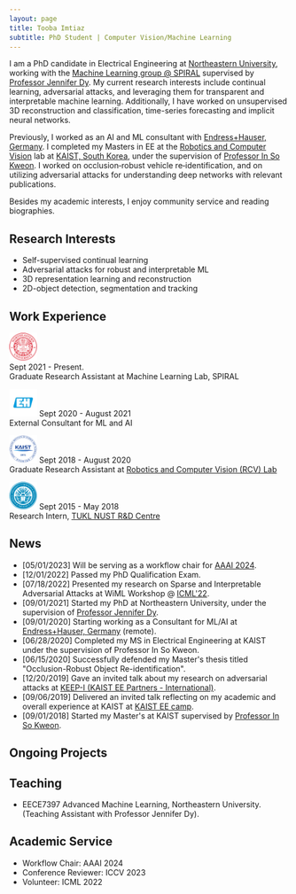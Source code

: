 ```yaml
---
layout: page
title: Tooba Imtiaz
subtitle: PhD Student | Computer Vision/Machine Learning
---
```


I am a PhD candidate in Electrical Engineering at [Northeastern University](https://www.northeastern.edu/), working with the [Machine Learning group @ SPIRAL](https://web.northeastern.edu/spiral/) supervised by [Professor Jennifer Dy](https://scholar.google.com/citations?user=6h7b0fAAAAAJ&hl=en). My current research interests include continual learning, adversarial attacks, and leveraging them for transparent and interpretable machine learning. Additionally, I have worked on unsupervised 3D reconstruction and classification, time-series forecasting and implicit neural networks. 

Previously, I worked as an AI and ML consultant with [Endress+Hauser, Germany](https://www.endress.com/en). I completed my Masters in EE at the [Robotics and Computer Vision](http://rcv.kaist.ac.kr/index.php?mid=rcv_01_01) lab at [KAIST, South Korea](https://www.kaist.ac.kr/en/), under the supervision of [Professor In So Kweon](https://scholar.google.com/citations?hl=en&user=XA8EOlEAAAAJ). I worked on occlusion‐robust vehicle re‐identification, and on utilizing adversarial attacks for understanding deep networks with relevant publications.

Besides my academic interests, I enjoy community service and reading biographies.

## Research Interests
- Self-supervised continual learning 
- Adversarial attacks for robust and interpretable ML
- 3D representation learning and reconstruction
- 2D-object detection, segmentation and tracking

## Work Experience
<!-- <img src="assets/img/neu_logo.png" width="50" height="50"/> Sept 2021 - Present\
Graduate Research Assistant at Machine Learning Lab, [SPIRAL](https://web.northeastern.edu/spiral/) -->
<p float="left">
  <img src="assets/img/neu_logo.png" alt="Image Alt Text" width="50" />
  <br/> Sept 2021 - Present.
  <br/> Graduate Research Assistant at Machine Learning Lab, </a href="https://web.northeastern.edu/spiral/"> SPIRAL</a>
</p>

<img src="assets/img/EH.jpg" width="50" height="50"/> Sept 2020 - August 2021\
External Consultant for ML and AI

<img src="assets/img/kaist.png" width="50" height="50"/> Sept 2018 - August 2020\
Graduate Research Assistant at [Robotics and Computer Vision (RCV) Lab](http://rcv.kaist.ac.kr/index.php?mid=rcv_01_01)

<img src="assets/img/nust.png" width="50" height="50"/> Sept 2015 - May 2018\
Research Intern, [TUKL NUST R&D Centre](https://tukl.seecs.nust.edu.pk/)

## News
- [05/01/2023] Will be serving as a workflow chair for [AAAI 2024](https://aaai.org/aaai-conference/).
- [12/01/2022] Passed my PhD Qualification Exam.
- [07/18/2022] Presented my research on Sparse and Interpretable Adversarial Attacks at WiML Workshop @ [ICML'22](https://icml.cc/Conferences/2022).
- [09/01/2021] Started my PhD at Northeastern University, under the supervision of [Professor Jennifer Dy](https://scholar.google.com/citations?user=6h7b0fAAAAAJ&hl=en).
- [09/01/2020] Starting working as a Consultant for ML/AI at [Endress+Hauser, Germany](https://www.endress.com/en) (remote).
- [06/28/2020] Completed my MS in Electrical Engineering at KAIST under the supervision of Professor In So Kweon.
- [06/15/2020] Successfully defended my Master's thesis titled "Occlusion-Robust Object Re-identification".
- [12/20/2019] Gave an invited talk about my research on adversarial attacks at [KEEP-I (KAIST EE Partners - International)](https://ee.kaist.ac.kr/en/event/17315/).
- [09/06/2019] Delivered an invited talk reflecting on my academic and overall experience at KAIST at [KAIST EE camp](https://ee.kaist.ac.kr/en/event/17081/).
- [09/01/2018] Started my Master's at KAIST supervised by [Professor In So Kweon](https://scholar.google.com/citations?hl=en&user=XA8EOlEAAAAJ).

## Ongoing Projects

## Teaching
- EECE7397 Advanced Machine Learning, Northeastern University. (Teaching Assistant with Professor Jennifer Dy).

## Academic Service
- Workflow Chair: AAAI 2024
- Conference Reviewer: ICCV 2023
- Volunteer: ICML 2022